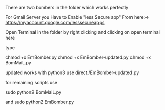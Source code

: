 There are two bombers in the folder which works perfectly

For Gmail Server you Have to Enable "less Secure app" From here:->
https://myaccount.google.com/lesssecureapps

Open Terminal in the folder by right clicking and clicking on open terminal here

type

chmod +x EmBomber.py
chmod +x EmBomber-updated.py
chmod +x BomMaiL.py

updated works with python3 use direct./EmBomber-updated.py

for remaining scripts use

sudo python2 BomMaiL.py

and
sudo python2 EmBomber.py